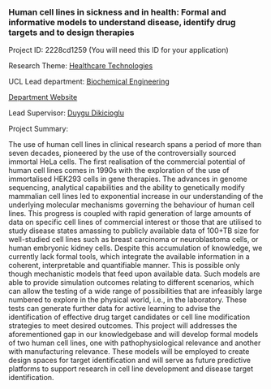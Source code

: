 ### Human cell lines in sickness and in health: Formal and informative models to understand disease, identify drug targets and to design therapies

Project ID: 2228cd1259
(You will need this ID for your application)

Research Theme: [Healthcare Technologies](../themes/healthcare-technologies.md)

UCL Lead department: [Biochemical Engineering](../departments/biochemical-engineering.md)

[Department Website](https://www.ucl.ac.uk/biochemical-engineering)

Lead Supervisor: [Duygu Dikicioglu](https://profiles.ucl.ac.uk/77707)

Project Summary:

The use of human cell lines in clinical research spans a period of more than seven decades, pioneered by the use of the controversially sourced immortal HeLa cells. The first realisation of the commercial potential of human cell lines comes in 1990s with the exploration of the use of immortalised HEK293 cells in gene therapies. The advances in genome sequencing, analytical capabilities and the ability to genetically modify mammalian cell lines led to exponential increase in our understanding of the underlying molecular mechanisms governing the behaviour of human cell lines. This progress is coupled with rapid generation of large amounts of data on specific cell lines of commercial interest or those that are utilised to study disease states amassing to publicly available data of 100+TB size for well-studied cell lines such as breast carcinoma or neuroblastoma cells, or human embryonic kidney cells. Despite this accumulation of knowledge, we currently lack formal tools, which integrate the available information in a coherent, interpretable and quantifiable manner. This is possible only though mechanistic models that feed upon available data. Such models are able to provide simulation outcomes relating to different scenarios, which can allow the testing of a wide range of possibilities that are infeasibly large numbered to explore in the physical world, i.e., in the laboratory. These tests can generate further data for active learning to advise the identification of effective drug target candidates or cell line modification strategies to meet desired outcomes. This project will addresses the aforementioned gap in our knowledgebase and will develop formal models of two human cell lines, one with pathophysiological relevance and another with manufacturing relevance. These models will be employed to create design spaces for target identification and will serve as future predictive platforms to support research in cell line development and disease target identification.
